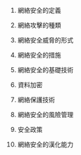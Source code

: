 1. 網絡安全的定義

2. 網絡攻擊的種類

3. 網絡安全威脅的形式

4. 網絡安全的措施

5. 網絡安全的基礎技術

6. 資料加密

7. 網絡保護技術

8. 網絡安全的風險管理

9. 安全政策

10. 網絡安全的漢化能力